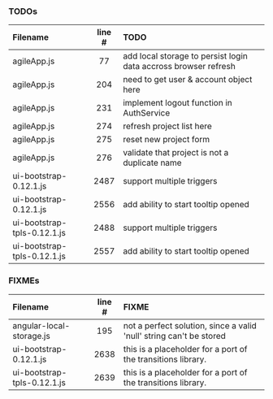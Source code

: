 ### TODOs
| Filename | line # | TODO
|:------|:------:|:------
| agileApp.js | 77 | add local storage to persist login data accross browser refresh
| agileApp.js | 204 | need to get user & account object here
| agileApp.js | 231 | implement logout function in AuthService
| agileApp.js | 274 | refresh project list here
| agileApp.js | 275 | reset new project form
| agileApp.js | 276 | validate that project is not a duplicate name
| ui-bootstrap-0.12.1.js | 2487 | support multiple triggers
| ui-bootstrap-0.12.1.js | 2556 | add ability to start tooltip opened
| ui-bootstrap-tpls-0.12.1.js | 2488 | support multiple triggers
| ui-bootstrap-tpls-0.12.1.js | 2557 | add ability to start tooltip opened

### FIXMEs
| Filename | line # | FIXME
|:------|:------:|:------
| angular-local-storage.js | 195 | not a perfect solution, since a valid 'null' string can't be stored
| ui-bootstrap-0.12.1.js | 2638 | this is a placeholder for a port of the transitions library.
| ui-bootstrap-tpls-0.12.1.js | 2639 | this is a placeholder for a port of the transitions library.